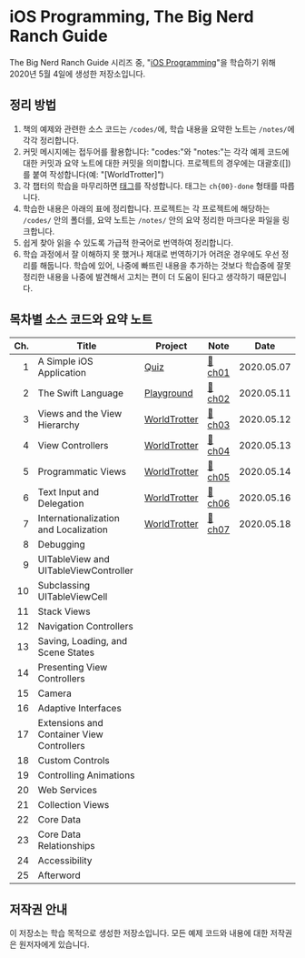 # iOS Programming, The Big Nerd Ranch Guide

The Big Nerd Ranch Guide 시리즈 중, "[iOS Programming](https://play.google.com/store/books/details/Christian_Keur_iOS_Programming?id=yjTfDwAAQBAJ)"을 학습하기 위해 2020년 5월 4일에 생성한 저장소입니다.

## 정리 방법

1. 책의 예제와 관련한 소스 코드는 `/codes/`에, 학습 내용을 요약한 노트는 `/notes/`에 각각 정리합니다.
2. 커밋 메시지에는 접두어를 활용합니다: "codes:"와 "notes:"는 각각 예제 코드에 대한 커밋과 요약 노트에 대한 커밋을 의미합니다. 프로젝트의 경우에는 대괄호([])를 붙여 작성합니다(예: "[WorldTrotter]")
3. 각 챕터의 학습을 마무리하면 [태그](https://github.com/paikwiki/big-nerd-ranch-ios/releases)를 작성합니다. 태그는 `ch{00}-done` 형태를 따릅니다.
4. 학습한 내용은 아래의 표에 정리합니다. 프로젝트는 각 프로젝트에 해당하는 `/codes/` 안의 폴더를, 요약 노트는 `/notes/` 안의 요약 정리한 마크다운 파일을 링크합니다.
5. 쉽게 찾아 읽을 수 있도록 가급적 한국어로 번역하여 정리합니다.
6. 학습 과정에서 잘 이해하지 못 했거나 제대로 번역하기가 어려운 경우에도 우선 정리를 해둡니다. 학습에 있어, 나중에 빠뜨린 내용을 추가하는 것보다 학습중에 잘못 정리한 내용을 나중에 발견해서 고치는 편이 더 도움이 된다고 생각하기 때문입니다.

## 목차별 소스 코드와 요약 노트

<!-- prettier-ignore -->
| Ch. | Title | Project | Note | Date |
|----:|-------|---------|------|------|
| 1| A Simple iOS Application | [Quiz](./codes/Quiz/) | [:memo:ch01](./notes/ch01-a-simple-ios-application.md) | 2020.05.07 |
| 2| The Swift Language | [Playground](./codes/ch02-playground) | [:memo:ch02](./notes/ch02-the-swift-language.md)| 2020.05.11 |
| 3| Views and the View Hierarchy | [WorldTrotter](./codes/WorldTrotter) | [:memo:ch03](./notes/ch03-views-and-the-view-hierarchy.md) | 2020.05.12 |
| 4| View Controllers | [WorldTrotter](./codes/WorldTrotter) | [:memo:ch04](./notes/ch04-view-controllers.md) | 2020.05.13 |
| 5| Programmatic Views | [WorldTrotter](./codes/WorldTrotter) | [:memo:ch05](./notes/ch05-programmatic-views.md) | 2020.05.14 |
| 6| Text Input and Delegation | [WorldTrotter](./codes/WorldTrotter) | [:memo:ch06](./notes/ch06-text-input-and-delegation.md) | 2020.05.16 |
| 7| Internationalization and Localization | [WorldTrotter](./codes/WorldTrotter) | [:memo:ch07](./notes/ch07-internationalization-and-localization.md)| 2020.05.18 |
| 8| Debugging | | | |
| 9| UITableView and UITableViewController | | | |
|10| Subclassing UITableViewCell | | | |
|11| Stack Views | | | |
|12| Navigation Controllers | | | |
|13| Saving, Loading, and Scene States | | | |
|14| Presenting View Controllers | | | |
|15| Camera | | | |
|16| Adaptive Interfaces | | | |
|17| Extensions and Container View Controllers | | | |
|18| Custom Controls | | | |
|19| Controlling Animations | | | |
|20| Web Services | | | |
|21| Collection Views | | | |
|22| Core Data | | | |
|23| Core Data Relationships | | | |
|24| Accessibility | | | |
|25| Afterword | | | |

## 저작권 안내

이 저장소는 학습 목적으로 생성한 저장소입니다. 모든 예제 코드와 내용에 대한 저작권은 원저자에게 있습니다.
